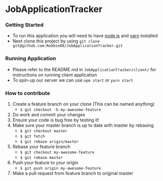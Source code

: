 # JobApplicationTracker

### Getting Started
* To run this application you will need to have [node.js](https://nodejs.org/en/) and [yarn](https://yarnpkg.com/getting-started/install) installed
* Next clone this project by using `git clone git@github.com:Robbie08/JobApplicationTracker.git`

### Running Application
* Please refer to the README.md in `JobApplicationTracker/client/` for instructions on running client application
* To spin-up our server we can use `npm start` or `yarn start`
### How to contribute 
1. Create a feature branch on your clone (This can be named anything)
   - `$ git checkout -b my-awesome-feature`
2. Do work and commit your changes
3. Ensure your code is bug free by testing it!
4. Make sure your master branch is up to date with master by rebasing
   - `$ git checkout master`
   - `$ git fetch `
   - `$ git rebase origin/master`
5. Rebase your feature branch
   - `$ git checkout my-awesome-feature`
   - `$ git rebase master`
6. Push your feature to your origin
    - `$ git push origin my-awesome-feature`
7. Make a pull request from feature branch to original master
